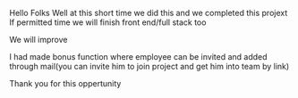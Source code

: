 Hello Folks
Well at this short time we did this and we completed this projext
If permitted time we will finish front end/full stack too

We will improve

I had made bonus function where employee can be invited and added through mail(you can invite him to join project and get him into team by link)


Thank you for this oppertunity 
